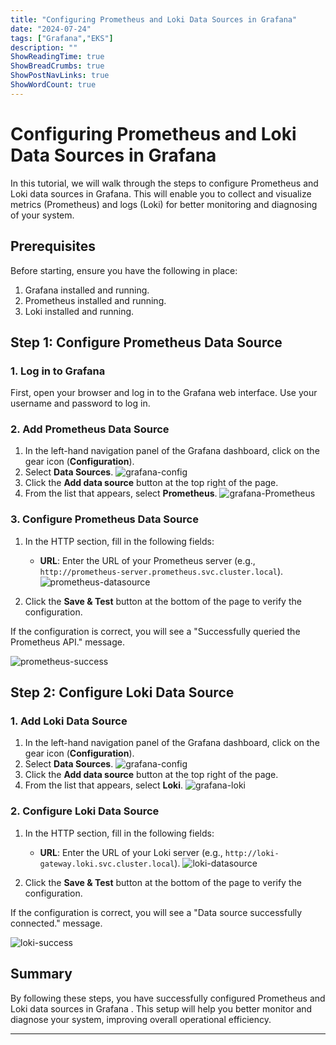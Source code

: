 ```yaml
---
title: "Configuring Prometheus and Loki Data Sources in Grafana"
date: "2024-07-24"
tags: ["Grafana","EKS"]
description: ""
ShowReadingTime: true
ShowBreadCrumbs: true
ShowPostNavLinks: true
ShowWordCount: true
---
```


# Configuring Prometheus and Loki Data Sources in Grafana

In this tutorial, we will walk through the steps to configure Prometheus and Loki data sources in Grafana. This will enable you to collect and visualize metrics (Prometheus) and logs (Loki) for better monitoring and diagnosing of your system.

## Prerequisites

Before starting, ensure you have the following in place:

1. Grafana installed and running.
2. Prometheus installed and running.
3. Loki installed and running.

## Step 1: Configure Prometheus Data Source

### 1. Log in to Grafana

First, open your browser and log in to the Grafana web interface. Use your username and password to log in.

### 2. Add Prometheus Data Source

1. In the left-hand navigation panel of the Grafana dashboard, click on the gear icon (**Configuration**).
2. Select **Data Sources**.
   ![grafana-config](https://cdn.jsdelivr.net/gh/NileTradeX/NileTradeX.github.io@master/static/img/grafana-config.png)
3. Click the **Add data source** button at the top right of the page.
4. From the list that appears, select **Prometheus**.
   ![grafana-Prometheus](https://cdn.jsdelivr.net/gh/NileTradeX/NileTradeX.github.io@master/static/img/grafana-Prometheus.png)

### 3. Configure Prometheus Data Source

1. In the HTTP section, fill in the following fields:

   - **URL**: Enter the URL of your Prometheus server (e.g., `http://prometheus-server.prometheus.svc.cluster.local`).
   ![prometheus-datasource](https://cdn.jsdelivr.net/gh/NileTradeX/NileTradeX.github.io@master/static/img/prometheus-datasource.png) 

2. Click the **Save & Test** button at the bottom of the page to verify the configuration.

If the configuration is correct, you will see a "Successfully queried the Prometheus API." message.

![prometheus-success](https://cdn.jsdelivr.net/gh/NileTradeX/NileTradeX.github.io@master/static/img/prometheus-success.png)

## Step 2: Configure Loki Data Source

### 1. Add Loki Data Source

1. In the left-hand navigation panel of the Grafana dashboard, click on the gear icon (**Configuration**).
2. Select **Data Sources**.
   ![grafana-config](https://cdn.jsdelivr.net/gh/NileTradeX/NileTradeX.github.io@master/static/img/grafana-config.png)
3. Click the **Add data source** button at the top right of the page.
4. From the list that appears, select **Loki**.
   ![grafana-loki](https://cdn.jsdelivr.net/gh/NileTradeX/NileTradeX.github.io@master/static/img/grafana-loki.png)

### 2. Configure Loki Data Source

1. In the HTTP section, fill in the following fields:

   - **URL**: Enter the URL of your Loki server (e.g., `http://loki-gateway.loki.svc.cluster.local`).
   ![loki-datasource](https://cdn.jsdelivr.net/gh/NileTradeX/NileTradeX.github.io@master/static/img/loki-datasource.png)

2. Click the **Save & Test** button at the bottom of the page to verify the configuration.

If the configuration is correct, you will see a "Data source successfully connected." message.

![loki-success](https://cdn.jsdelivr.net/gh/NileTradeX/NileTradeX.github.io@master/static/img/loki-success.png)

## Summary

By following these steps, you have successfully configured Prometheus and Loki data sources in Grafana . This setup will help you better monitor and diagnose your system, improving overall operational efficiency.

------
